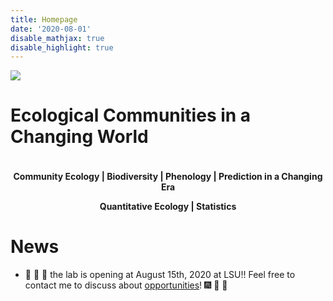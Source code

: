 ```yaml
---
title: Homepage
date: '2020-08-01'
disable_mathjax: true
disable_highlight: true
---
```


<div id="widerimg">
    <img src="/images/yellow_trout_lily.jpg">
</div>

# Ecological Communities in a Changing World

<p style="margin-top:1cm;"><center><strong> Community Ecology | Biodiversity | Phenology | Prediction in a Changing Era </strong></center></p>

<center><strong> Quantitative Ecology | Statistics </strong></center>

# News

- :rocket: :rocket: :rocket: the lab is opening at August 15th, 2020 at LSU!! Feel free to contact me to discuss about [opportunities](/opportunities/)! :fireworks: :tada: :confetti_ball:
